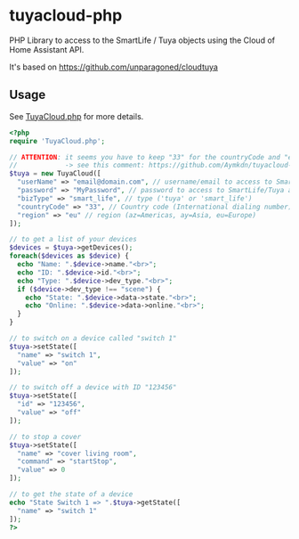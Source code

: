 # tuyacloud-php

PHP Library to access to the SmartLife / Tuya objects using the Cloud of Home Assistant API.

It's based on https://github.com/unparagoned/cloudtuya

## Usage

See [TuyaCloud.php](https://github.com/Aymkdn/tuyacloud-php/blob/master/TuyaCloud.php) for more details.

```php
<?php
require 'TuyaCloud.php';

// ATTENTION: it seems you have to keep "33" for the countryCode and "eu" for the region, wherever you are…
//            -> see this comment: https://github.com/Aymkdn/tuyacloud-php/issues/9#issuecomment-1144097955
$tuya = new TuyaCloud([
  "userName" => "email@domain.com", // username/email to access to SmartLife/Tuya app
  "password" => "MyPassword", // password to access to SmartLife/Tuya app
  "bizType" => "smart_life", // type ('tuya' or 'smart_life')
  "countryCode" => "33", // Country code (International dialing number), e.g. "33" for France or "1" for USA
  "region" => "eu" // region (az=Americas, ay=Asia, eu=Europe)
]);

// to get a list of your devices
$devices = $tuya->getDevices();
foreach($devices as $device) {
  echo "Name: ".$device->name."<br>";
  echo "ID: ".$device->id."<br>";
  echo "Type: ".$device->dev_type."<br>";
  if ($device->dev_type !== "scene") {
    echo "State: ".$device->data->state."<br>";
    echo "Online: ".$device->data->online."<br>";
  }
}

// to switch on a device called "switch 1"
$tuya->setState([
  "name" => "switch 1",
  "value" => "on"
]);

// to switch off a device with ID "123456"
$tuya->setState([
  "id" => "123456",
  "value" => "off"
]);

// to stop a cover
$tuya->setState([
  "name" => "cover living room",
  "command" => "startStop",
  "value" => 0
]);

// to get the state of a device
echo "State Switch 1 => ".$tuya->getState([
  "name" => "switch 1"
]);
?>
```
